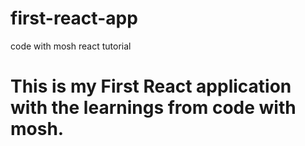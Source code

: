 # first-react-app
code with mosh react tutorial




<h1> This is my First React application with the learnings from code with mosh.</h1>
